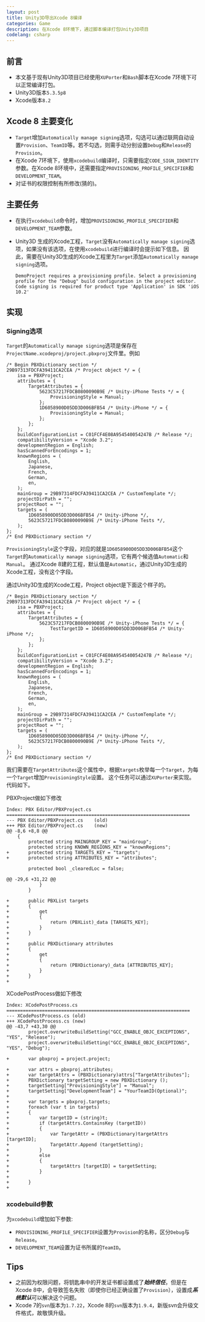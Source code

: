 ```yaml
---
layout: post
title: Unity3D导出Xcode 8编译
categories: Game
description: 在Xcode 8环境下，通过脚本编译打包Unity3D项目
codelang: csharp
---
```


## 前言

*   本文基于现有Unity3D项目已经使用`XUPorter`和`Bash`脚本在Xcode 7环境下可以正常编译打包。  
*   Unity3D版本`5.3.5p8`  
*   Xcode版本`8.2`  


## Xcode 8 主要变化

*    `Target`增加`Automatically manage signing`选项，勾选可以通过联网自动设置`Provision`、`TeamID`等。若不勾选，则需手动分别设置`Debug`和`Release`的`Provision`。
*   在Xcode 7环境下，使用`xcodebuild`编译时，只需要指定`CODE_SIGN_IDENTITY`参数。在Xcode 8环境中，还需要指定`PROVISIONING_PROFILE_SPECIFIER`和`DEVELOPMENT_TEAM`。
*   对证书的权限控制有所修改(猜的)。


## 主要任务

*   在执行`xcodebuild`命令时，增加`PROVISIONING_PROFILE_SPECIFIER`和`DEVELOPMENT_TEAM`参数。  
*   Unity3D 生成的Xcode工程，`Target`没有`Automatically manage signing`选项，如果没有该选项，在使用`xcodebuild`进行编译时会提示如下信息。
    因此，需要在Unity3D生成的Xcode工程里为`Target`添加`Automatically manage signing`选项。

    ```
    DemoProject requires a provisioning profile. Select a provisioning profile for the "Debug" build configuration in the project editor.
    Code signing is required for product type 'Application' in SDK 'iOS 10.2'  
    ```


## 实现

### Signing选项

`Target`的`Automatically manage signing`选项是保存在`ProjectName.xcodeproj/project.pbxproj`文件里。例如

```
/* Begin PBXDictionary section */
29B97313FDCFA39411CA2CEA /* Project object */ = {
    isa = PBXProject;
    attributes = {
        TargetAttributes = {
            5623C57217FDCB0800090B9E /* Unity-iPhone Tests */ = {
                ProvisioningStyle = Manual;
            };
            1D6058900D05DD3D006BFB54 /* Unity-iPhone */ = {
                ProvisioningStyle = Manual;
            };
        };
    };
    buildConfigurationList = C01FCF4E08A954540054247B /* Release */;
    compatibilityVersion = "Xcode 3.2";
    developmentRegion = English;
    hasScannedForEncodings = 1;
    knownRegions = (
        English,
        Japanese,
        French,
        German,
        en,
    );
    mainGroup = 29B97314FDCFA39411CA2CEA /* CustomTemplate */;
    projectDirPath = "";
    projectRoot = "";
    targets = (
        1D6058900D05DD3D006BFB54 /* Unity-iPhone */,
        5623C57217FDCB0800090B9E /* Unity-iPhone Tests */,
    );
};
/* End PBXDictionary section */
```

`ProvisioningStyle`这个字段，对应的就是`1D6058900D05DD3D006BFB54`这个`Target`的`Automatically manage signing`选项，它有两个候选值`Automatic`和`Manual`。
通过Xcode 8建的工程，默认值是`Automatic`，通过Unity3D生成的Xcode工程，没有这个字段。

通过Unity3D生成的Xcode工程，Project object是下面这个样子的。

```
/* Begin PBXDictionary section */
29B97313FDCFA39411CA2CEA /* Project object */ = {
    isa = PBXProject;
    attributes = {
        TargetAttributes = {
            5623C57217FDCB0800090B9E /* Unity-iPhone Tests */ = {
                TestTargetID = 1D6058900D05DD3D006BFB54 /* Unity-iPhone */;
            };
        };
    };
    buildConfigurationList = C01FCF4E08A954540054247B /* Release */;
    compatibilityVersion = "Xcode 3.2";
    developmentRegion = English;
    hasScannedForEncodings = 1;
    knownRegions = (
        English,
        Japanese,
        French,
        German,
        en,
    );
    mainGroup = 29B97314FDCFA39411CA2CEA /* CustomTemplate */;
    projectDirPath = "";
    projectRoot = "";
    targets = (
        1D6058900D05DD3D006BFB54 /* Unity-iPhone */,
        5623C57217FDCB0800090B9E /* Unity-iPhone Tests */,
    );
};
/* End PBXDictionary section */
```

我们需要在`TargetAttributes`这个属性中，根据`targets`枚举每一个`Target`，为每一个`Target`增加`ProvisioningStyle`设置。
这个任务可以通过`XUPorter`来实现。代码如下。

PBXProject做如下修改

```
Index: PBX Editor/PBXProject.cs
===================================================================
--- PBX Editor/PBXProject.cs    (old)
+++ PBX Editor/PBXProject.cs    (new)
@@ -8,6 +8,8 @@
    {
        protected string MAINGROUP_KEY = "mainGroup";
        protected string KNOWN_REGIONS_KEY = "knownRegions";
+       protected string TARGETS_KEY = "targets";
+       protected string ATTRIBUTES_KEY = "attributes";

        protected bool _clearedLoc = false;

@@ -29,6 +31,22 @@
            }
        }

+       public PBXList targets
+       {
+           get
+           {
+               return (PBXList)_data [TARGETS_KEY];
+           }
+       }
+
+       public PBXDictionary attributes
+       {
+           get
+           {
+               return (PBXDictionary)_data [ATTRIBUTES_KEY];
+           }
+       }
+

```


XCodePostProcess做如下修改

```
Index: XCodePostProcess.cs
===================================================================
--- XCodePostProcess.cs (old)
+++ XCodePostProcess.cs (new)
@@ -43,7 +43,30 @@
        project.overwriteBuildSetting("GCC_ENABLE_OBJC_EXCEPTIONS", "YES", "Release");
        project.overwriteBuildSetting("GCC_ENABLE_OBJC_EXCEPTIONS", "YES", "Debug");

+       var pbxproj = project.project;

+       var attrs = pbxproj.attributes;
+       var targetAttrs = (PBXDictionary)attrs["TargetAttributes"];
+       PBXDictionary targetSetting = new PBXDictionary ();
+       targetSetting["ProvisioningStyle"] = "Manual";
+       targetSetting["DevelopmentTeam"] = "YourTeamID(Optional)";
+
+       var targets = pbxproj.targets;
+       foreach (var t in targets)
+       {
+           var targetID = (string)t;
+           if (targetAttrs.ContainsKey (targetID))
+           {
+               var TargetAttr = (PBXDictionary)targetAttrs [targetID];
+               TargetAttr.Append (targetSetting);
+           }
+           else
+           {
+               targetAttrs [targetID] = targetSetting;
+           }
+
+       }
+

```

### xcodebuild参数

为`xcodebuild`增加如下参数:

*   `PROVISIONING_PROFILE_SPECIFIER`设置为`Provision`的名称，区分`Debug`与`Release`。  
*   `DEVELOPMENT_TEAM`设置为证书所属的`TeamID`。  


## Tips

*   之前因为权限问题，将钥匙串中的开发证书都设置成了***始终信任***，但是在Xcode 8中，会导致签名失败（即使你已经正确设置了`Provision`），设置成***系统默认***可以解决这个问题。  
*   Xcode 7的`svn`版本为`1.7.22`，Xcode 8的`svn`版本为`1.9.4`，新版svn会升级文件格式，故敬慎升级。  